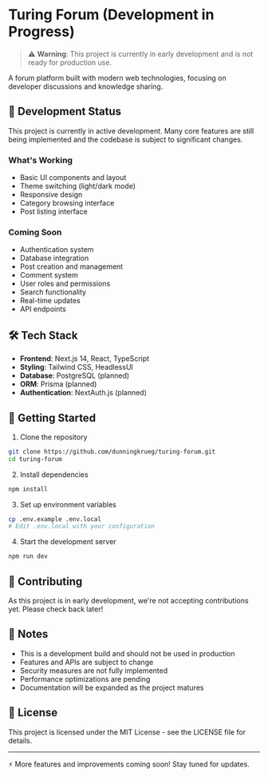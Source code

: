 # Turing Forum (Development in Progress)

> ⚠️ **Warning**: This project is currently in early development and is not ready for production use.

A forum platform built with modern web technologies, focusing on developer discussions and knowledge sharing.

## 🚧 Development Status

This project is currently in active development. Many core features are still being implemented and the codebase is subject to significant changes.

### What's Working
- Basic UI components and layout
- Theme switching (light/dark mode)
- Responsive design
- Category browsing interface
- Post listing interface

### Coming Soon
- Authentication system
- Database integration
- Post creation and management
- Comment system
- User roles and permissions
- Search functionality
- Real-time updates
- API endpoints

## 🛠 Tech Stack

- **Frontend**: Next.js 14, React, TypeScript
- **Styling**: Tailwind CSS, HeadlessUI
- **Database**: PostgreSQL (planned)
- **ORM**: Prisma (planned)
- **Authentication**: NextAuth.js (planned)

## 🚀 Getting Started

1. Clone the repository
```bash
git clone https://github.com/dunningkrueg/turing-forum.git
cd turing-forum
```

2. Install dependencies
```bash
npm install
```

3. Set up environment variables
```bash
cp .env.example .env.local
# Edit .env.local with your configuration
```

4. Start the development server
```bash
npm run dev
```

## 🤝 Contributing

As this project is in early development, we're not accepting contributions yet. Please check back later!

## 📝 Notes

- This is a development build and should not be used in production
- Features and APIs are subject to change
- Security measures are not fully implemented
- Performance optimizations are pending
- Documentation will be expanded as the project matures

## 📜 License

This project is licensed under the MIT License - see the LICENSE file for details.

---

⚡ More features and improvements coming soon! Stay tuned for updates.
